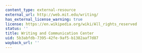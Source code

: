 ```yaml
---
content_type: external-resource
external_url: http://web.mit.edu/writing/
has_external_license_warning: true
license: https://en.wikipedia.org/wiki/All_rights_reserved
status: ''
title: Writing and Communication Center
uid: 5b3abfdb-7395-42fe-9af5-b1382aaf7d87
wayback_url: ''
---
```

